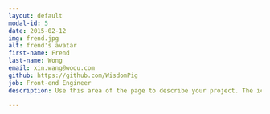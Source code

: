 ```yaml
---
layout: default
modal-id: 5
date: 2015-02-12
img: frend.jpg
alt: frend's avatar
first-name: Frend
last-name: Wong
email: xin.wang@woqu.com
github: https://github.com/WisdomPig
job: Front-end Engineer
description: Use this area of the page to describe your project. The icon above is part of a free icon set by <a href="https://sellfy.com/p/8Q9P/jV3VZ/">Flat Icons</a>. On their website, you can download their free set with 16 icons, or you can purchase the entire set with 146 icons for only $12!

---
```


